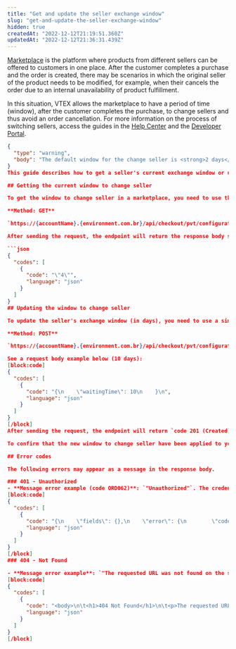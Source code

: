 ```yaml
---
title: "Get and update the seller exchange window"
slug: "get-and-update-the-seller-exchange-window"
hidden: true
createdAt: "2022-12-12T21:19:51.360Z"
updatedAt: "2022-12-12T21:36:31.439Z"
---
```


[Marketplace](https://help.vtex.com/en/tutorial/integrating-with-marketplace) is the platform where products from different sellers can be offered to customers in one place. After the customer completes a purchase and the order is created, there may be scenarios in which the original seller of the product needs to be modified, for example, when their cancels the order due to an internal unavailability of product fulfillment.

In this situation, VTEX allows the marketplace to have a period of time (window), after the customer completes the purchase, to change sellers and thus avoid an order cancellation. For more information on the process of switching sellers, access the guides in the [Help Center](https://help.vtex.com/en/tutorial/change-seller--5TBAwO2kOAMw44uyaaQMQO) and the [Developer Portal](https://developers.vtex.com/vtex-rest-api/docs/change-seller).

```json
{
  "type": "warning",
  "body": "The default window for the change seller is <strong>2 days</strong>. However, you can modify the value for up to a maximum period of <strong>30 days</strong>."
}
This guide describes how to get a seller's current exchange window or update this value in a marketplace on your account.

## Getting the current window to change seller

To get the window to change seller in a marketplace, you need to use the [Get window to change seller](https://developers.vtex.com/vtex-rest-api/reference/getwindowtochangeseller) endpoint as a **GET** request. In this request, you must send the `accountname` through the URL address, as shown by the example below:

**Method: GET**

`https://{accountName}.{environment.com.br}/api/checkout/pvt/configuration/window-to-change-seller`

After sending the request, the endpoint will return the response body showing the maximum current period of time (days after the customer's purchase) allowed to perform the seller exchange:

```json
{
  "codes": [
    {
      "code": "\"4\"",
      "language": "json"
    }
  ]
}
## Updating the window to change seller

To update the seller's exchange window (in days), you need to use a similar request of the **Get window to change seller**, but as a **POST** request ([Update window to change seller](https://developers.vtex.com/vtex-rest-api/reference/getwindowtochangeseller)), as shown by the example below:

**Method: POST**

`https://{accountName}.{environment.com.br}/api/checkout/pvt/configuration/window-to-change-seller`

See a request body example below (10 days):
[block:code]
{
  "codes": [
    {
      "code": "{\n    \"waitingTime\": 10\n    }\n",
      "language": "json"
    }
  ]
}
[/block]
After sending the request, the endpoint will return `code 201 (Created)` and an empty response body. 

To confirm that the new window to change seller have been applied to your account, access the [Get window to change seller](https://developers.vtex.com/vtex-rest-api/reference/getwindowtochangeseller) endpoint again as a **GET** request.

## Error codes

The following errors may appear as a message in the response body.

### 401 - Unauthorized
- **Message error example (code ORD062)**: `"Unauthorized"`. The credentials (Application Key and Application Token) used in this request are incorrect or not authorized to access this type of information.
[block:code]
{
  "codes": [
    {
      "code": "{\n    \"fields\": {},\n    \"error\": {\n        \"code\": \"ORD062\",\n        \"message\": \"Unauthorized\",\n        \"exception\": null\n    },\n    \"operationId\": \"8ec4b686-435f-42ab-8cfd-89306f888c3c\"\n}",
      "language": "json"
    }
  ]
}
[/block]
### 404 - Not Found

- **Message error example**: `"The requested URL was not found on the server"`: check that the URL data is correct.
[block:code]
{
  "codes": [
    {
      "code": "<body>\n\t<h1>404 Not Found</h1>\n\t<p>The requested URL was not found on this server.</p>\n</body>",
      "language": "json"
    }
  ]
}
[/block]